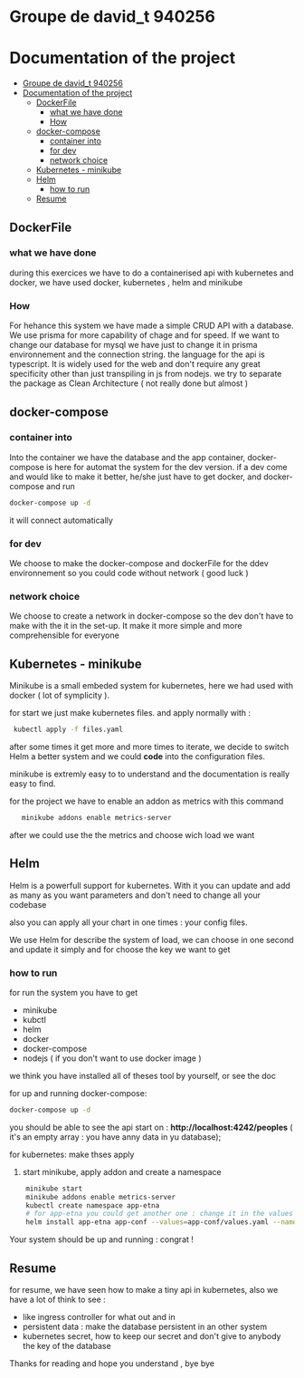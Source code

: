 # Groupe de david_t 940256
# Documentation of the project 
- [Groupe de david_t 940256](#groupe-de-david_t-940256)
- [Documentation of the project](#documentation-of-the-project)
  - [DockerFile](#dockerfile)
    - [what we have done](#what-we-have-done)
    - [How](#how)
  - [docker-compose](#docker-compose)
    - [container into](#container-into)
    - [for dev](#for-dev)
    - [network choice](#network-choice)
  - [Kubernetes - minikube](#kubernetes---minikube)
  - [Helm](#helm)
    - [how to run](#how-to-run)
  - [Resume](#resume)
## DockerFile
### what we have done

during this exercices we have to do a containerised api with 
kubernetes and docker, we have used docker, kubernetes , helm and minikube 

### How  

For hehance this system we have made a simple CRUD API with a database. We use prisma for more capability of chage and for speed.
If we want to change our database for mysql we have just to change it in prisma environnement and the connection string.
the language for the api is typescript. It is widely used for the web and don't require any great specificity other than just transpiling in js from nodejs.
we try to separate the package as  Clean Architecture ( not really done but almost )


## docker-compose 

### container into

Into the container we have the database and the app container, docker-compose is here for automat the system for the dev version. 
if a dev come and would like to make it better, he/she just have to get docker, and docker-compose and run
```bash
docker-compose up -d 
```

it will connect automatically 

### for dev

We choose to make the docker-compose and dockerFile for the ddev environnement so you could code without network ( good luck )
### network choice 

We choose to create a network in docker-compose so the dev don't have to make with the it in the set-up. 
It make it more simple and more comprehensible for everyone 

## Kubernetes - minikube 

Minikube is a small embeded system for kubernetes, here we had used with docker ( lot of symplicity ).

for start we just make kubernetes files. and apply normally with : 

```bash
 kubectl apply -f files.yaml
 ``` 

 after some times it get more and more times to iterate, we decide to switch Helm a better system and we could **code** into the configuration files.

 minikube is extremly easy to to understand and the documentation is really easy to find.

 for the project we have to enable an addon as metrics with this command 

 ```bash 
    minikube addons enable metrics-server
```

after we could use the the metrics and choose wich load we want

## Helm

Helm is a powerfull support for kubernetes. With it you can update and add as many as you want parameters and don't need to change all your codebase 

also you can apply all your chart in one times : your config files.

We use Helm for describe the system of load, we can choose in one second and update it simply and for choose the key we want to get 

### how to run

for run the system you have to get 

- minikube 
- kubctl 
- helm
- docker 
- docker-compose 
- nodejs ( if you don't want to use docker image ) 

we think you have installed all of theses tool by yourself, or see the doc 

for up and running docker-compose:

```bash
docker-compose up -d 
```

you should be able to see the api start on : **http://localhost:4242/peoples** ( it's an empty array : you have anny data in yu database);

for kubernetes: make thses apply

1. start minikube, apply addon and create a namespace 

```bash
    minikube start
    minikube addons enable metrics-server
    kubectl create namespace app-etna 
    # for app-etna you could get another one : change it in the values of helm , otherwith it will don't work 
    helm install app-etna app-conf --values=app-conf/values.yaml --namespace=app-etna  
```

Your system should be up and running : congrat !


## Resume


for resume, we have seen how to make a tiny api in kubernetes, also we have a lot of think to see :
- like ingress controller for what out and in 
- persistent data : make the database persistent in an other system 
- kubernetes secret, how to keep our secret and don't give to anybody the key of the database 

Thanks for reading and hope you understand , bye bye 

